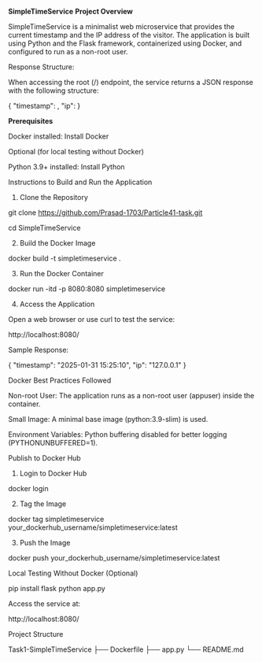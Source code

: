 **SimpleTimeService**
**Project Overview**

SimpleTimeService is a minimalist web microservice that provides the current timestamp and the IP address of the visitor. The application is built using Python and the Flask framework, containerized using Docker, and configured to run as a non-root user.

Response Structure:

When accessing the root (/) endpoint, the service returns a JSON response with the following structure:

{
  "timestamp": <current date and time>,
  "ip": <IP address of the visitor>
}

**Prerequisites**

Docker installed: Install Docker

Optional (for local testing without Docker)

Python 3.9+ installed: Install Python

Instructions to Build and Run the Application

1. Clone the Repository

git clone https://github.com/Prasad-1703/Particle41-task.git

cd SimpleTimeService

2. Build the Docker Image

docker build -t simpletimeservice .

3. Run the Docker Container

docker run -itd -p 8080:8080 simpletimeservice

4. Access the Application

Open a web browser or use curl to test the service:

http://localhost:8080/

Sample Response:

{
  "timestamp": "2025-01-31 15:25:10",
  "ip": "127.0.0.1"
}

Docker Best Practices Followed

Non-root User: The application runs as a non-root user (appuser) inside the container.

Small Image: A minimal base image (python:3.9-slim) is used.

Environment Variables: Python buffering disabled for better logging (PYTHONUNBUFFERED=1).

Publish to Docker Hub

1. Login to Docker Hub

docker login

2. Tag the Image

docker tag simpletimeservice your_dockerhub_username/simpletimeservice:latest

3. Push the Image

docker push your_dockerhub_username/simpletimeservice:latest

Local Testing Without Docker (Optional)

pip install flask
python app.py

Access the service at:

http://localhost:8080/

Project Structure

Task1-SimpleTimeService
├── Dockerfile
├── app.py
└── README.md

